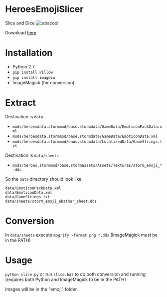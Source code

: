 # HeroesEmojiSlicer
Slice and Dice ![:abacool:](https://i.imgur.com/cEUaVLY.png)

Download [here](https://github.com/naomichan/HeroesEmojiSlicer/archive/master.zip)

# Installation

- Python 2.7
- `pip install Pillow`
- `pip install imageio`
- ImageMagick (for conversion)

# Extract

Destination is `data`

- `mods/heroesdata.stormmod/base.stormdata/GameData/EmoticonPackData.xml`
- `mods/heroesdata.stormmod/base.stormdata/GameData/EmoticonData.xml`
- `mods/heroesdata.stormmod/enus.stormdata/LocalizedData/GameStrings.txt`

Destination is `data/sheets`

- `mods/heroes.stormmod/base.stormassets/Assets/Textures/storm_emoji_*.dds`

So the `data` directory should look like

```
data/EmoticonPackData.xml
data/EmoticonData.xml
data/GameStrings.txt
data/sheets/storm_emoji_abathur_sheet.dds
```

# Conversion

In `data/sheets` execute `mogrify -format png *.dds` (ImageMagick must be in the PATH)

# Usage

`python slice.py` or run `slice.bat` to do both conversion and running (requires both Python and ImageMagick to be in the PATH)

Images will be in the "emoji" folder.
